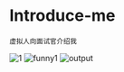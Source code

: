 # Introduce-me
  
	虚拟人向面试官介绍我
![1](https://github.com/cmdch2017/Introduce-me/assets/32605664/a65488ae-8393-4447-8b3e-a63e03d138aa)
![funny1](https://github.com/cmdch2017/Introduce-me/assets/32605664/2f5962c9-adbc-4cdf-be0a-970e3ea9219b)
![output](https://github.com/cmdch2017/Introduce-me/assets/32605664/c08ea281-cb60-432b-9b35-d0914231928d)

